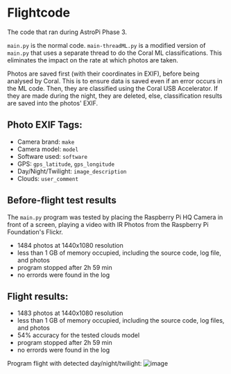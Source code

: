 # Flightcode
The code that ran during AstroPi Phase 3.

`main.py` is the normal code.
`main-threadML.py` is a modified version of `main.py` that uses a separate thread to do the Coral ML classifications. This eliminates the impact on the rate at which photos are taken.

Photos are saved first (with their coordinates in EXIF), before being analysed by Coral. This is to ensure data is saved even if an error occurs in the ML code.
Then, they are classified using the Coral USB Accelerator. If they are made during the night, they are deleted, else, classification results are saved into the photos' EXIF.

## Photo EXIF Tags:
- Camera brand: `make`
- Camera model: `model`
- Software used: `software`
- GPS: `gps_latitude`, `gps_longitude`
- Day/Night/Twilight: `image_description`
- Clouds: `user_comment`

## Before-flight test results
The `main.py` program was tested by placing the Raspberry Pi HQ Camera in front of a screen, playing a video with IR Photos from the Raspberry Pi Foundation's Flickr.
- 1484 photos at 1440x1080 resolution
- less than 1 GB of memory occupied, including the source code, log file, and photos
- program stopped after 2h 59 min
- no errords were found in the log

## Flight results:
- 1483 photos at 1440x1080 resolution
- less than 1 GB of memory occupied, including the source code, log files, and photos
- 54% accuracy for the tested clouds model
- program stopped after 2h 59 min
- no errords were found in the log

Program flight with detected day/night/twilight:
![image](https://github.com/Team-Octans-AstroPi/flightcode/assets/80255379/85b525f8-9fa7-4c5f-af9f-8bbd7e6c5295)


